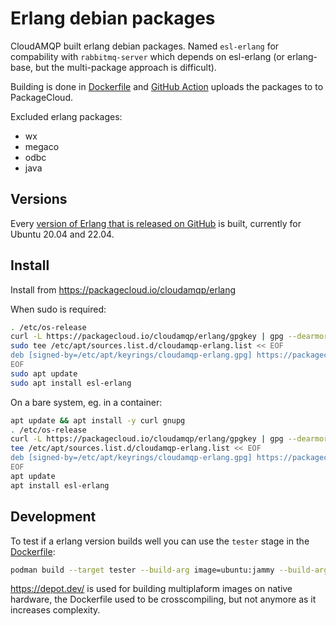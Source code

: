 # Erlang debian packages

CloudAMQP built erlang debian packages. Named `esl-erlang` for compability with `rabbitmq-server` which depends on esl-erlang (or erlang-base, but the multi-package approach is difficult).

Building is done in [Dockerfile](./Dockerfile) and [GitHub Action](.github/workflows/build-all-and-upload.yml) uploads the packages to to PackageCloud.

Excluded erlang packages:

* wx
* megaco
* odbc
* java

## Versions

Every [version of Erlang that is released on GitHub](https://github.com/erlang/otp/releases) is built, currently for Ubuntu 20.04 and 22.04.

## Install

Install from https://packagecloud.io/cloudamqp/erlang

When sudo is required:

```sh
. /etc/os-release
curl -L https://packagecloud.io/cloudamqp/erlang/gpgkey | gpg --dearmor | sudo tee /etc/apt/keyrings/cloudamqp-erlang.gpg
sudo tee /etc/apt/sources.list.d/cloudamqp-erlang.list << EOF
deb [signed-by=/etc/apt/keyrings/cloudamqp-erlang.gpg] https://packagecloud.io/cloudamqp/erlang/$ID $VERSION_CODENAME main
EOF
sudo apt update
sudo apt install esl-erlang
```

On a bare system, eg. in a container:

```sh
apt update && apt install -y curl gnupg
. /etc/os-release
curl -L https://packagecloud.io/cloudamqp/erlang/gpgkey | gpg --dearmor > /etc/apt/keyrings/cloudamqp-erlang.gpg
tee /etc/apt/sources.list.d/cloudamqp-erlang.list << EOF
deb [signed-by=/etc/apt/keyrings/cloudamqp-erlang.gpg] https://packagecloud.io/cloudamqp/erlang/$ID $VERSION_CODENAME main
EOF
apt update
apt install esl-erlang
```

## Development

To test if a erlang version builds well you can use the `tester` stage in the [Dockerfile](./Dockerfile):

```sh
podman build --target tester --build-arg image=ubuntu:jammy --build-arg erlang_version=26.0 --build-arg rabbitmq_version=3.13.0 .
```

https://depot.dev/ is used for building multiplaform images on native hardware, the Dockerfile used to be crosscompiling, but not anymore as it increases complexity.
